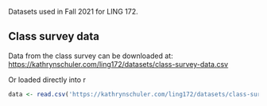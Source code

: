 Datasets used in Fall 2021 for LING 172. 

## Class survey data

Data from the class survey can be downloaded at: 
https://kathrynschuler.com/ling172/datasets/class-survey-data.csv

Or loaded directly into r

```r
data <- read.csv('https://kathrynschuler.com/ling172/datasets/class-survey-data.csv')
```




